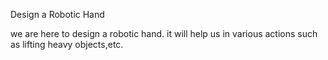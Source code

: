 Design a Robotic Hand

we are here to design a robotic hand. it will help us in various actions such as lifting heavy objects,etc. 
